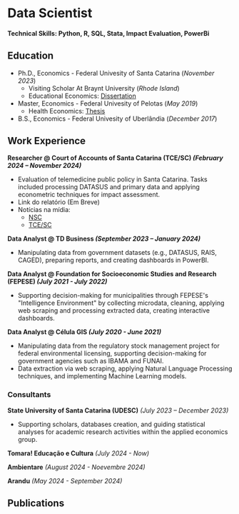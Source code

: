 # Data Scientist

#### Technical Skills: Python, R, SQL, Stata, Impact Evaluation, PowerBi

## Education
- Ph.D., Economics - Federal Univesity of Santa Catarina (*November 2023*)
    - Visiting Scholar At Braynt University (*Rhode Island*)
    - Educational Economics: [Dissertation](https://pergamum.ufsc.br/acervo/385288)
- Master, Economics - Federal Univesity of Pelotas (*May 2019*)
    - Health Economics: [Thesis](https://wp.ufpel.edu.br/ppgom/files/2019/09/Victor-Buttignon.pdf)
- B.S., Economics - Federal Univesity of Uberlândia (*December 2017*)

## Work Experience

**Researcher @ Court of Accounts of Santa Catarina  (TCE/SC) *(February 2024 – November 2024)***
- Evaluation of telemedicine public policy in Santa Catarina. Tasks included processing DATASUS and primary data and applying econometric techniques for impact assessment. 
- Link do relatório (Em Breve)
- Notícias na mídia:
    - [NSC](https://www.nsctotal.com.br/colunistas/dagmara-spautz/em-90-das-cidades-de-sc-ha-so-um-medico-para-cada-mil-habitantes)
    - [TCE/SC](https://www.tcesc.tc.br/estudo-feito-pela-ufsc-em-parceria-com-o-tcesc-aponta-que-90-dos-municipios-catarinenses-tem-menos)

**Data Analyst @ TD Business *(September 2023 – January 2024)*** 
- Manipulating data from government datasets (e.g., DATASUS, RAIS, CAGED), preparing reports, and creating dashboards in PowerBI. 

**Data Analyst @ Foundation for Socioeconomic Studies and Research (FEPESE) *(July 2021 - July 2022)*** 
- Supporting decision-making for municipalities through FEPESE's "Intelligence Environment" by collecting microdata, cleaning, applying web scraping and processing extracted data, creating interactive dashboards. 


**Data Analyst @ Célula GIS *(July 2020 - June 2021)*** 
- Manipulating data from the regulatory stock management project for federal environmental licensing, supporting decision-making for government agencies such as IBAMA and FUNAI. 
- Data extraction via web scraping, applying Natural Language Processing techniques, and implementing Machine Learning models. 


### Consultants 
**State University of Santa Catarina (UDESC)** *(July 2023 – December 2023)* 
- Supporting scholars, databases creation, and guiding statistical analyses for academic research activities within the applied economics group. 

**Tomara! Educação e Cultura** *(July 2024 - Now)*

**Ambientare** *(August 2024 - Noevembre 2024)*

**Arandu** *(May 2024 - September 2024)*



## Publications 

